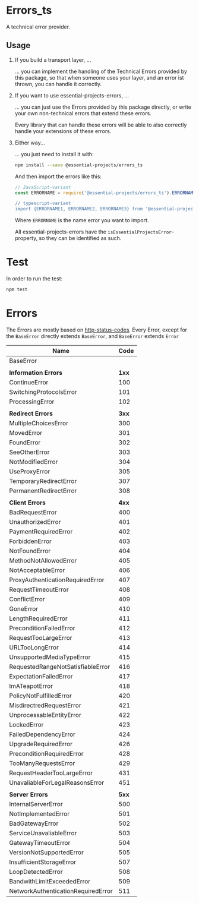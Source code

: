 # Errors_ts

A technical error provider.

## Usage

1. If you build a transport layer, ...

   ... you can implement the handling of the Technical Errors provided by this
   package, so that when someone uses your layer, and an error ist thrown, you
   can handle it correctly.

1. If you want to use essential-projects-errors, ...

   ... you can just use the Errors provided by this package directly, or write your
   own non-technical errors that extend these errors.

   Every library that can handle these errors will be able to also correctly handle
   your extensions of these errors.

1. Either way...

   ... you just need to install it with:

   ```bash
   npm install --save @essential-projects/errors_ts
   ```

   And then import the errors like this:

   ```js
   // JavaScript-variant
   const ERRORNAME = require('@essential-projects/errors_ts').ERRORNAME`

   // typescript-variant
   import {ERRORNAME1, ERRORNAME2, ERRORNAME3} from '@essential-projects/errors_ts';
   ```

   Where `ERRORNAME` is the name error you want to import.

   All essential-projects-errors have the `isEssentialProjectsError`-property, so they can be identified as such.

# Test

In order to run the test:

```bash
npm test
```

# Errors

The Errors are mostly based on
[http-status-codes](https://de.wikipedia.org/wiki/HTTP-Statuscode).
Every Error, except for the `BaseError` directly extends `BaseError`, and
`BaseError` extends `Error`


| Name                               | Code    |
| ---                                | ---     |
| BaseError                          |         |
|                                    |         |
| **Information Errors**             | **1xx** |
| ContinueError                      | 100     |
| SwitchingProtocolsError            | 101     |
| ProcessingError                    | 102     |
|                                    |         |
| **Redirect Errors**                | **3xx** |
| MultipleChoicesError               | 300     |
| MovedError                         | 301     |
| FoundError                         | 302     |
| SeeOtherError                      | 303     |
| NotModifiedError                   | 304     |
| UseProxyError                      | 305     |
| TemporaryRedirectError             | 307     |
| PermanentRedirectError             | 308     |
|                                    |         |
| **Client Errors**                  | **4xx** |
| BadRequestError                    | 400     |
| UnauthorizedError                  | 401     |
| PaymentRequiredError               | 402     |
| ForbiddenError                     | 403     |
| NotFoundError                      | 404     |
| MethodNotAllowedError              | 405     |
| NotAcceptableError                 | 406     |
| ProxyAuthenticationRequiredError   | 407     |
| RequestTimeoutError                | 408     |
| ConflictError                      | 409     |
| GoneError                          | 410     |
| LengthRequiredError                | 411     |
| PreconditionFailedError            | 412     |
| RequestTooLargeError               | 413     |
| URLTooLongError                    | 414     |
| UnsupportedMediaTypeError          | 415     |
| RequestedRangeNotSatisfiableError  | 416     |
| ExpectationFailedError             | 417     |
| ImATeapotError                     | 418     |
| PolicyNotFulfilledError            | 420     |
| MisdirectredRequestError           | 421     |
| UnprocessableEntityError           | 422     |
| LockedError                        | 423     |
| FailedDependencyError              | 424     |
| UpgradeRequiredError               | 426     |
| PreconditionRequiredError          | 428     |
| TooManyRequestsError               | 429     |
| RequestHeaderTooLargeError         | 431     |
| UnavaliableForLegalReasonsError    | 451     |
|                                    |         |
| **Server Errors**                  | **5xx** |
| InternalServerError                | 500     |
| NotImplementedError                | 501     |
| BadGatewayError                    | 502     |
| ServiceUnavaliableError            | 503     |
| GatewayTimeoutError                | 504     |
| VersionNotSupportedError           | 505     |
| InsufficientStorageError           | 507     |
| LoopDetectedError                  | 508     |
| BandwithLimitExceededError         | 509     |
| NetworkAuthenticationRequiredError | 511     |
